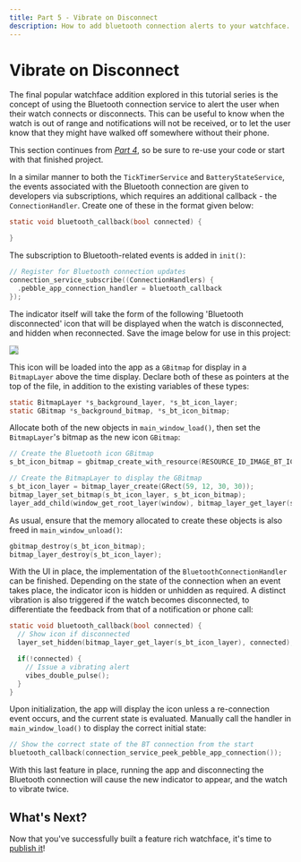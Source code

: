 ```yaml
---
title: Part 5 - Vibrate on Disconnect
description: How to add bluetooth connection alerts to your watchface.
---
```


# Vibrate on Disconnect

<SdkToggle />

The final popular watchface addition explored in this tutorial series
is the concept of using the Bluetooth connection service to alert the user
when their watch connects or disconnects. This can be useful to know when the
watch is out of range and notifications will not be received, or to let the user
know that they might have walked off somewhere without their phone.

This section continues from
[*Part 4*](/tutorials/watchface-tutorial/part4), so be sure to
re-use your code or start with that finished project.

In a similar manner to both the ``TickTimerService`` and
``BatteryStateService``, the events associated with the Bluetooth connection are
given to developers via subscriptions, which requires an additional callback -
the ``ConnectionHandler``. Create one of these in the format given below:

```c
static void bluetooth_callback(bool connected) {

}
```

The subscription to Bluetooth-related events is added in `init()`:

```c
// Register for Bluetooth connection updates
connection_service_subscribe((ConnectionHandlers) {
  .pebble_app_connection_handler = bluetooth_callback
});
```

The indicator itself will take the form of the following 'Bluetooth
disconnected' icon that will be displayed when the watch is disconnected, and
hidden when reconnected. Save the image below for use in this project:

<img style="background-color: #CCCCCC;" src="/images/tutorials/watchface-tutorial/intermediate/bt-icon.png" />


<SdkPlatform>
<template #cloudpebble>

Add this icon to your project by clicking 'Add New' under 'Resources' in
the left hand side of the editor. Specify the 'Resource Type' as 'Bitmap Image',
upload the file for the 'File' field. Give it an 'Identifier' such as
`IMAGE_BT_ICON` before clicking 'Save'.

</template>
<template #local>

Add this icon to your project by copying the above icon image to the `resources`
project directory, and adding a new JSON object to the `media` array in
`package.json` such as the following:

```json
{
  "type": "bitmap",
  "name": "IMAGE_BT_ICON",
  "file": "bt-icon.png"
},
```

</template>
</SdkPlatform>

This icon will be loaded into the app as a ``GBitmap`` for display in a
``BitmapLayer`` above the time display. Declare both of these as pointers at the
top of the file, in addition to the existing variables of these types:

```c
static BitmapLayer *s_background_layer, *s_bt_icon_layer;
static GBitmap *s_background_bitmap, *s_bt_icon_bitmap;
```

Allocate both of the new objects in `main_window_load()`, then set the
``BitmapLayer``'s bitmap as the new icon ``GBitmap``:

```c
// Create the Bluetooth icon GBitmap
s_bt_icon_bitmap = gbitmap_create_with_resource(RESOURCE_ID_IMAGE_BT_ICON);

// Create the BitmapLayer to display the GBitmap
s_bt_icon_layer = bitmap_layer_create(GRect(59, 12, 30, 30));
bitmap_layer_set_bitmap(s_bt_icon_layer, s_bt_icon_bitmap);
layer_add_child(window_get_root_layer(window), bitmap_layer_get_layer(s_bt_icon_layer));
```

As usual, ensure that the memory allocated to create these objects is also freed
in `main_window_unload()`:

```c
gbitmap_destroy(s_bt_icon_bitmap);
bitmap_layer_destroy(s_bt_icon_layer);
```

With the UI in place, the implementation of the ``BluetoothConnectionHandler``
can be finished. Depending on the state of the connection when an event takes
place, the indicator icon is hidden or unhidden as required. A distinct
vibration is also triggered if the watch becomes disconnected, to differentiate
the feedback from that of a notification or phone call:

```c
static void bluetooth_callback(bool connected) {
  // Show icon if disconnected
  layer_set_hidden(bitmap_layer_get_layer(s_bt_icon_layer), connected);

  if(!connected) {
    // Issue a vibrating alert
    vibes_double_pulse();
  }
}
```

Upon initialization, the app will display the icon unless a re-connection event
occurs, and the current state is evaluated. Manually call the handler in
`main_window_load()` to display the correct initial state:

```c
// Show the correct state of the BT connection from the start
bluetooth_callback(connection_service_peek_pebble_app_connection());
```

With this last feature in place, running the app and disconnecting the Bluetooth
connection will cause the new indicator to appear, and the watch to vibrate
twice.

<PebbleScreenshot center src="/images/tutorials/watchface-tutorial/intermediate/bt.png" wrapper="steel-black" />

<SdkPlatform>
<template #cloudpebble>

<RblButton theme="alt" text="Edit in CloudPebble" :href="`${$CLOUDPEBBLE_URL}ide/gist/ddd15cbe8b0986fda407`" />

</template>
<template #local>

<RblButton theme="alt" text="View Source Code" href="https://gist.github.com/pebble-gists/ddd15cbe8b0986fda407" />

</template>
</SdkPlatform>

## What's Next?

Now that you've successfully built a feature rich watchface, it's time to
[publish it](/guides/appstore-publishing/publishing-an-app/)!
